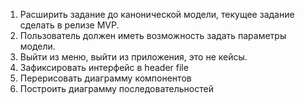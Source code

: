 1. Расширить задание до канонической модели, текущее задание сделать в релизе MVP.
2. Пользователь должен иметь возможность задать параметры модели.
3. Выйти из меню, выйти из приложения, это не кейсы.
4. Зафиксировать интерфейс в header file
5. Перерисовать диаграмму компонентов
6. Построить диаграмму последовательностей
